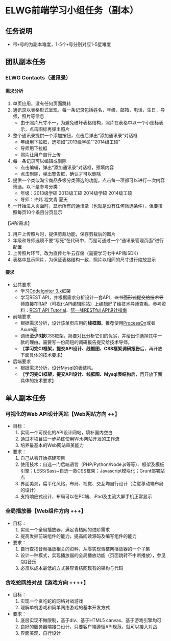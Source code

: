ELWG前端学习小组任务（副本）
=====

## 任务说明

* 带`+`号的为副本难度，1-5个`+`号分别对应1-5星难度

## 团队副本任务

### ELWG Contacts（通讯录）

#### 需求分析

1. 单页应用，没有任何页面跳转
2. 通讯录以表格形式呈现，每一条记录包括姓名，年级，邮箱，电话，生日，导师，照片等信息
    * 由于照片尺寸不一，为避免破坏表格结构，照片在表格中以一个小图标表示，点击图标再弹出照片
3. 整个通讯录提供一个添加按钮，点击后弹出“添加通讯录”对话框
    * 年级用下拉框，选项如“2013级学硕”“2014级工硕”
    * 导师用下拉框
    * 照片让用户自行上传
4. 每一条记录可以编辑或删除
    * 点击编辑，弹出“添加通讯录”对话框，预填内容
    * 点击删除，弹出警告框，确认才可以删除
5. 提供一个类似淘宝商品多级分类筛选的功能，点击每一项都可以进行一次内容筛选。以下是参考分类：
    * 年级：2013级学硕 2013级工硕 2014级学硕 2014级工硕
    * 导师：许炜 程文青 夏天
6. 一开始进入页面时，显示所有的通讯录（也就是没有任何筛选条件），但要按照每页10个条目分页显示

【进阶需求】

1. 用户上传照片时，提供剪裁功能，保存剪裁后的图片
2. 年级和导师选项不要“写死”在代码中，而是可通过一个“通讯录管理页面”进行配置
3. 上传照片环节，改为直传七牛云存储（需要学习七牛API和SDK）
3. 表格中显示照片，为保证表格结构一致，照片以相同的尺寸进行缩放显示

#### 要求

* 公共要求
    * 学习[CodeIgniter 3.x](http://codeigniter.org.cn/user_guide/)框架
    * 学习REST API，并根据需求分析设计一套API，~~以书面形式提交给技术导师~~直接在[RAP](http://rap.taobao.org/)（可视化API编辑网站）上编辑好了给技术导师查看。参考资料：[REST API Tutorial](http://www.restapitutorial.com/)、[阮一峰RESTful API设计指南](http://www.ruanyifeng.com/blog/2014/05/restful_api.html)
* 前端要求
    * 根据需求分析，设计该单页应用的**线框图**。推荐使用[ProcessOn](https://www.processon.com/i/56653f6be4b0fd92998feae3)或者Axure画
    * 调研**至少3款**CSS框架，简要对比分析它们的优劣，并给出你选择其中一款的理由。需要写一份简短的调研报告提交给技术导师。
    * 【**学习完CI框架，提交API设计、线框图、CSS框架调研报告**后，再开放下面具体的技术要求】
* 后端要求
    * 根据需求分析，设计Mysql的表结构。
    * 【**学习完CI框架，提交API设计、线框图、Mysql表结构**后，再开放下面具体的技术要求】

## 单人副本任务

### 可视化的Web API设计网站【Web网站方向 ++】

* 目标：
    1. 实现一个可视化的API设计网站，填补国内空白
    2. 通过本项目进一步熟练使用Web网站开发的工作流
    3. 培养最基本的Web网站审美能力
* 要求：
    1. 自己从零开始搭建项目
    2. 使用技术：自选一门后端语言（PHP/Python/Node.js等等）、框架及模板引擎；LESS/Sass+自选一款CSS框架；Javascript模块化；Grunt部署站点
    3. 界面美观，扁平化风格，布局、视觉、交互均自行设计（注意移动端布局的设计）
    4. 支持响应式设计，布局可以在PC端、iPad及主流大屏手机正常显示

### 全局播放器【Web组件方向 +++】

* 目标：
    1. 实现一个全局播放器，满足青桔网的进阶需求
    2. 提高发掘前端组件的能力，提高阅读源码及编写组件的能力
* 要求：
    1. 自行查找音频播放相关的资料，从零实现青桔网播放器的一个子集
    2. 设计一种模式，实现播放器的全局播放功能（页面跳转不中断播放），参见[QQ音乐](http://y.qq.com/)
    3. 必须以成本最低的方式兼容青桔网现有的架构与代码

### 贪吃蛇网络对战【游戏方向 ++++】

* 目标：
    1. 实现一个贪吃蛇的网络对战游戏
    2. 理解单机游戏和简单网络游戏的基本开发方式
* 要求：
    1. 底层实现不做限制，基于div、基于HTML5 canvas、基于游戏引擎均可
    2. 良好的服务器端接口设计，只要客户端遵循API规范，就可以接入对战
    3. 界面美观，自行设计

